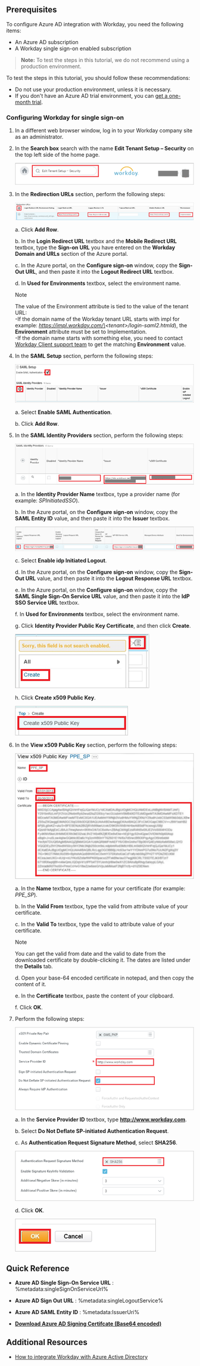 ## Prerequisites

To configure Azure AD integration with Workday, you need the following items:

- An Azure AD subscription
- A Workday single sign-on enabled subscription

> **Note:**
> To test the steps in this tutorial, we do not recommend using a production environment.

To test the steps in this tutorial, you should follow these recommendations:

- Do not use your production environment, unless it is necessary.
- If you don't have an Azure AD trial environment, you can [get a one-month trial](https://azure.microsoft.com/pricing/free-trial/).

### Configuring Workday for single sign-on

1. In a different web browser window, log in to your Workday company site as an administrator.

2. In the **Search box** search with the name **Edit Tenant Setup – Security** on the top left side of the home page.
   
    ![Edit Tenant Security](./media/ic782925.png "Edit Tenant Security")

3. In the **Redirection URLs** section, perform the following steps:
   
    ![Redirection URLs](./media/ic7829581.png "Redirection URLs")
   
    a. Click **Add Row**.
   
    b. In the **Login Redirect URL** textbox and the **Mobile Redirect URL** textbox, type the **Sign-on URL** you have entered on the **Workday Domain and URLs** section of the Azure portal.
   
    c. In the Azure portal, on the **Configure sign-on** window, copy the **Sign-Out URL**, and then paste it into the **Logout Redirect URL** textbox.

    d. In **Used for Environments** textbox, select the environment name.  

    >[!NOTE]
    > The value of the Environment attribute is tied to the value of the tenant URL:  
    >-If the domain name of the Workday tenant URL starts with impl for example: *https://impl.workday.com/\<tenant\>/login-saml2.htmld*), the **Environment** attribute must be set to Implementation.  
    >-If the domain name starts with something else, you need to contact [Workday Client support team](https://www.workday.com/en-us/partners-services/services/support.html) to get the matching **Environment** value.

4. In the **SAML Setup** section, perform the following steps:
   
    ![SAML Setup](./media/ic782926.png "SAML Setup")
   
    a.  Select **Enable SAML Authentication**.
   
    b.  Click **Add Row**.

5. In the **SAML Identity Providers** section, perform the following steps:
   
    ![SAML Identity Providers](./media/ic7829271.png "SAML Identity Providers")
   
    a. In the **Identity Provider Name** textbox, type a provider name (for example: *SPInitiatedSSO*).
   
    b. In the Azure portal, on the **Configure sign-on** window, copy the **SAML Entity ID** value, and then paste it into the **Issuer** textbox.

    ![SAML Identity Providers](./media/ic7829272.png "SAML Identity Providers")
   
    c. Select **Enable idp Initiated Logout**.
   
    d. In the Azure portal, on the **Configure sign-on** window, copy the **Sign-Out URL** value, and then paste it into the **Logout Response URL** textbox.

	e. In the Azure portal, on the **Configure sign-on** window, copy the **SAML Single Sign-On Service URL** value, and then paste it into the **IdP SSO Service URL** textbox.

	f. In **Used for Environments** textbox, select the environment name.

    g. Click **Identity Provider Public Key Certificate**, and then click **Create**. 

    ![Create](./media/ic782928.png "Create")

    h. Click **Create x509 Public Key**. 

    ![Create](./media/ic782929.png "Create")

6. In the **View x509 Public Key** section, perform the following steps: 
   
    ![View x509 Public Key](./media/ic782930.png "View x509 Public Key") 
   
    a. In the **Name** textbox, type a name for your certificate (for example: *PPE\_SP*).
   
    b. In the **Valid From** textbox, type the valid from attribute value of your certificate.
   
    c.  In the **Valid To** textbox, type the valid to attribute value of your certificate.
   
    > [!NOTE]
    > You can get the valid from date and the valid to date from the downloaded certificate by double-clicking it.  The dates are listed under the **Details** tab.
    > 
    >
   
    d.  Open your base-64 encoded certificate in notepad, and then copy the content of it.
   
    e.  In the **Certificate** textbox, paste the content of your clipboard.
   
    f.  Click **OK**.

7. Perform the following steps: 
   
    ![SSO configuration](./media/WorkdaySSOConfiguratio.png "SSO configuration")
   
    a.  In the **Service Provider ID** textbox, type **http://www.workday.com**.
   
    b. Select **Do Not Deflate SP-initiated Authentication Request**.
   
    c. As **Authentication Request Signature Method**, select **SHA256**. 
   
    ![Authentication Request Signature Method](./media/WorkdaySSOConfiguration.png "Authentication Request Signature Method") 
   
    d. Click **OK**. 
   
    ![OK](./media/ic782933.png "OK")

## Quick Reference

* **Azure AD Single Sign-On Service URL** : %metadata:singleSignOnServiceUrl%

* **Azure AD Sign Out URL** : %metadata:singleLogoutService%

* **Azure AD SAML Entity ID** : %metadata:IssuerUri%

* **[Download Azure AD Signing Certifcate (Base64 encoded)](%metadata:certificateDownloadBase64Url%)**

## Additional Resources

* [How to integrate Workday with Azure Active Directory](https://docs.microsoft.com/azure/active-directory/active-directory-saas-workday-tutorial)
